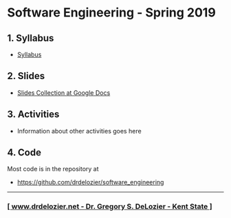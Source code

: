 # Software Engineering - Spring 2019

## 1. Syllabus

* [Syllabus](https://docs.google.com/document/d/1ekgbI4nxAD7MAEii7VkmhqXRlgwkrAfpn1qqKdrSghE/edit?usp=sharing)

## 2. Slides

* [Slides Collection at Google Docs](https://drive.google.com/open?id=1aJ-mNfnOvlosncrYAQ_r3a58nlVHihS5)

## 3. Activities

* Information about other activities goes here

## 4. Code

Most code is in the repository at

* <https://github.com/drdelozier/software_engineering>

---

### [[ www.drdelozier.net - Dr. Gregory S. DeLozier - Kent State ]](http://www.drdelozier.net)
